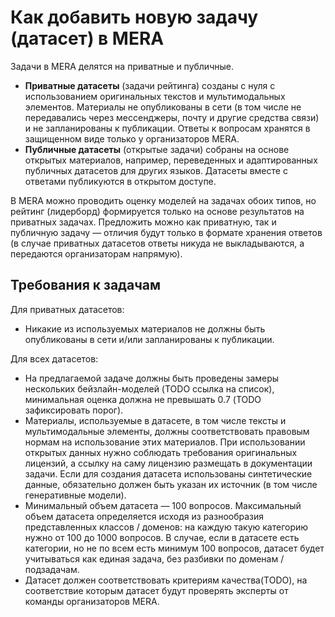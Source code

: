 # Как добавить новую задачу (датасет) в MERA

Задачи в MERA делятся на приватные и публичные.
- **Приватные датасеты** (задачи рейтинга) созданы с нуля с использованием оригинальных текстов и мультимодальных элементов. Материалы не опубликованы в сети (в том числе не передавались через мессенджеры, почту и другие средства связи) и не запланированы к публикации. Ответы к вопросам хранятся в защищенном виде только у организаторов MERA.
- **Публичные датасеты** (открытые задачи) собраны на основе открытых материалов, например, переведенных и адаптированных публичных датасетов для других языков. Датасеты вместе с ответами публикуются в открытом доступе.

В MERA можно проводить оценку моделей на задачах обоих типов, но рейтинг (лидерборд) формируется только на основе результатов на приватных задачах. Предложить можно как приватную, так и публичную задачу — отличия будут только в формате хранения ответов (в случае приватных датасетов ответы никуда не выкладываются, а передаются организаторам напрямую).


## Требования к задачам

Для приватных датасетов:
- Никакие из используемых материалов не должны быть опубликованы в сети и/или запланированы к публикации.

Для всех датасетов:
- На предлагаемой задаче должны быть проведены замеры нескольких бейзлайн-моделей (TODO ссылка на список), минимальная оценка должна не превышать 0.7 (TODO зафиксировать порог).
- Материалы, используемые в датасете, в том числе тексты и мультимодальные элементы, должны соответствовать правовым нормам на использование этих материалов. При использовании открытых данных нужно соблюдать требования оригинальных лицензий, а ссылку на саму лицензию размещать в документации задачи. Если для создания датасета использованы синтетические данные, обязательно должен быть указан их источник (в том числе генеративные модели).
- Минимальный объем датасета — 100 вопросов. Максимальный объем датасета определяется исходя из разнообразия представленных классов / доменов: на каждую такую категорию нужно от 100 до 1000 вопросов. В случае, если в датасете есть категории, но не по всем есть минимум 100 вопросов, датасет будет учитываться как единая задача, без разбивки по доменам / подзадачам.
- Датасет должен соответствовать критериям качества(TODO), на соответствие которым датасет будут проверять эксперты от команды организаторов MERA.
